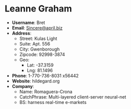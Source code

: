 # Leanne Graham

- **Username**: Bret
- **Email**: Sincere@april.biz
- **Address**: 
  - Street: Kulas Light
  - Suite: Apt. 556
  - City: Gwenborough
  - Zipcode: 92998-3874
  - Geo: 
    - Lat: -37.3159
    - Lng: 81.1496
- **Phone**: 1-770-736-8031 x56442
- **Website**: hildegard.org
- **Company**: 
  - Name: Romaguera-Crona
  - CatchPhrase: Multi-layered client-server neural-net
  - BS: harness real-time e-markets
